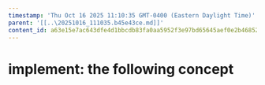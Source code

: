```yaml
---
timestamp: 'Thu Oct 16 2025 11:10:35 GMT-0400 (Eastern Daylight Time)'
parent: '[[..\20251016_111035.b45e43ce.md]]'
content_id: a63e15e7ac643dfe4d1bbcdb83fa0aa5952f3e97bd65645aef0e2b46852b23ec
---
```


# implement: the following concept
